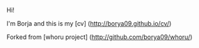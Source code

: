 Hi!

I'm Borja and this is my [cv] (http://borya09.github.io/cv/)

Forked from [whoru project] (http://github.com/borya09/whoru/)